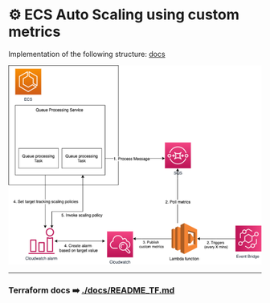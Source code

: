 # ⚙️ ECS Auto Scaling using custom metrics
Implementation of the following structure:
[docs](https://aws.amazon.com/blogs/containers/amazon-elastic-container-service-ecs-auto-scaling-using-custom-metrics/)

![solution-diagram](./docs/ecs-1.png)

---

### Terraform docs ➡️  [./docs/README_TF.md](./docs/README_TF.md)

